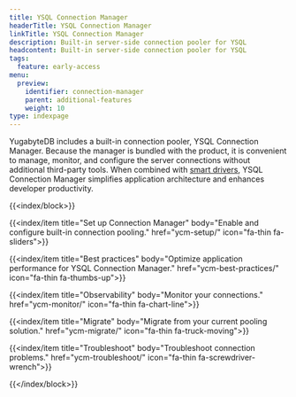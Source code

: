 ```yaml
---
title: YSQL Connection Manager
headerTitle: YSQL Connection Manager
linkTitle: YSQL Connection Manager
description: Built-in server-side connection pooler for YSQL
headcontent: Built-in server-side connection pooler for YSQL
tags:
  feature: early-access
menu:
  preview:
    identifier: connection-manager
    parent: additional-features
    weight: 10
type: indexpage
---
```


YugabyteDB includes a built-in connection pooler, YSQL Connection Manager. Because the manager is bundled with the product, it is convenient to manage, monitor, and configure the server connections without additional third-party tools. When combined with [smart drivers](/preview/develop/drivers-orms/smart-drivers/), YSQL Connection Manager simplifies application architecture and enhances developer productivity.

{{<index/block>}}

  {{<index/item
    title="Set up Connection Manager"
    body="Enable and configure built-in connection pooling."
    href="ycm-setup/"
    icon="fa-thin fa-sliders">}}

  {{<index/item
    title="Best practices"
    body="Optimize application performance for YSQL Connection Manager."
    href="ycm-best-practices/"
    icon="fa-thin fa-thumbs-up">}}

  {{<index/item
    title="Observability"
    body="Monitor your connections."
    href="ycm-monitor/"
    icon="fa-thin fa-chart-line">}}

  {{<index/item
    title="Migrate"
    body="Migrate from your current pooling solution."
    href="ycm-migrate/"
    icon="fa-thin fa-truck-moving">}}

  {{<index/item
    title="Troubleshoot"
    body="Troubleshoot connection problems."
    href="ycm-troubleshoot/"
    icon="fa-thin fa-screwdriver-wrench">}}

{{</index/block>}}
